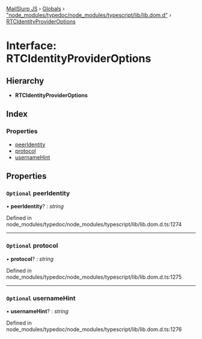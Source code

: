 [MailSlurp JS](../README.md) › [Globals](../globals.md) › ["node_modules/typedoc/node_modules/typescript/lib/lib.dom.d"](../modules/_node_modules_typedoc_node_modules_typescript_lib_lib_dom_d_.md) › [RTCIdentityProviderOptions](_node_modules_typedoc_node_modules_typescript_lib_lib_dom_d_.rtcidentityprovideroptions.md)

# Interface: RTCIdentityProviderOptions

## Hierarchy

* **RTCIdentityProviderOptions**

## Index

### Properties

* [peerIdentity](_node_modules_typedoc_node_modules_typescript_lib_lib_dom_d_.rtcidentityprovideroptions.md#optional-peeridentity)
* [protocol](_node_modules_typedoc_node_modules_typescript_lib_lib_dom_d_.rtcidentityprovideroptions.md#optional-protocol)
* [usernameHint](_node_modules_typedoc_node_modules_typescript_lib_lib_dom_d_.rtcidentityprovideroptions.md#optional-usernamehint)

## Properties

### `Optional` peerIdentity

• **peerIdentity**? : *string*

Defined in node_modules/typedoc/node_modules/typescript/lib/lib.dom.d.ts:1274

___

### `Optional` protocol

• **protocol**? : *string*

Defined in node_modules/typedoc/node_modules/typescript/lib/lib.dom.d.ts:1275

___

### `Optional` usernameHint

• **usernameHint**? : *string*

Defined in node_modules/typedoc/node_modules/typescript/lib/lib.dom.d.ts:1276
